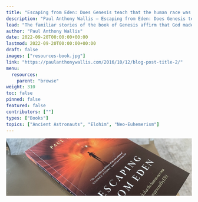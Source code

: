 ```yaml
---
title: "Escaping from Eden: Does Genesis teach that the human race was created by God or engineered by ETs?"
description: "Paul Anthony Wallis — Escaping from Eden: Does Genesis teach that the human race was created by God or engineered by ETs? (2020)"
lead: "The familiar stories of the book of Genesis affirm that God made the universe, planet earth, and you and me. However, various anomalies in the text clue us that we are not reading the original version of these stories. So what were the original narratives and what did they say about who we are and where we all came from? What was the earlier story of human origins, almost obliterated from the Hebrew Scriptures in the 6th century BC, and suppressed from Christian writing in the 2nd and 3rd centuries AD? And what does any of this have to do with Extra Terrestrials? Escaping from Eden will take you on a journey around the world and into the mythologies of ancient Sumeria, Mesoamerica, India, Africa, and Greece to reveal a profound secret, hidden in plain sight in the text of the Bible. Far reaching and deeply controversial, this book points to truths about ourselves, the universe and everything that you may have long suspected but not dared to speak!"
author: "Paul Anthony Wallis"
date: 2022-09-20T00:00:00+00:00
lastmod: 2022-09-20T00:00:00+00:00
draft: false
images: ["resources-book.jpg"]
link: "https://paulanthonywallis.com/2016/10/12/blog-post-title-2/"
menu:
  resources:
    parent: "browse"
weight: 310
toc: false
pinned: false
featured: false
contributors: [""]
types: ["Books"]
topics: ["Ancient Astronauts", "Elohim", "Neo-Euhemerism"]
---
```


 ![Image](images/escaping-from-eden-book.jpg "Escaping from Eden, 2020 — Paul Anthony Wallis")
